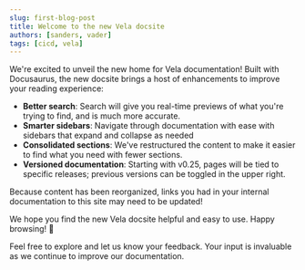```yaml
---
slug: first-blog-post
title: Welcome to the new Vela docsite
authors: [sanders, vader]
tags: [cicd, vela]
---
```


We're excited to unveil the new home for Vela documentation! Built with Docusaurus, the new docsite brings a host of enhancements to improve your reading experience:

- **Better search**: Search will give you real-time previews of what you're trying to find, and is much more accurate.
- **Smarter sidebars**: Navigate through documentation with ease with sidebars that expand and collapse as needed
- **Consolidated sections**: We've restructured the content to make it easier to find what you need with fewer sections.
- **Versioned documentation**: Starting with v0.25, pages will be tied to specific releases; previous versions can be toggled in the upper right.

Because content has been reorganized, links you had in your internal documentation to this site may need to be updated!

We hope you find the new Vela docsite helpful and easy to use. Happy browsing! 🚀

Feel free to explore and let us know your feedback. Your input is invaluable as we continue to improve our documentation.
